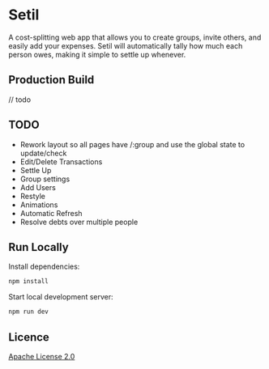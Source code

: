 # Setil

A cost-splitting web app that allows you to create groups, invite others, and easily add your expenses. Setil will automatically tally how much each person owes, making it simple to settle up whenever.

## Production Build

// todo

## TODO

- Rework layout so all pages have /:group and use the global state to update/check
- Edit/Delete Transactions
- Settle Up
- Group settings
- Add Users
- Restyle
- Animations
- Automatic Refresh
- Resolve debts over multiple people

## Run Locally

Install dependencies:

```bash
npm install
```

Start local development server:

```bash
npm run dev
```

## Licence

[Apache License 2.0](LICENSE)
